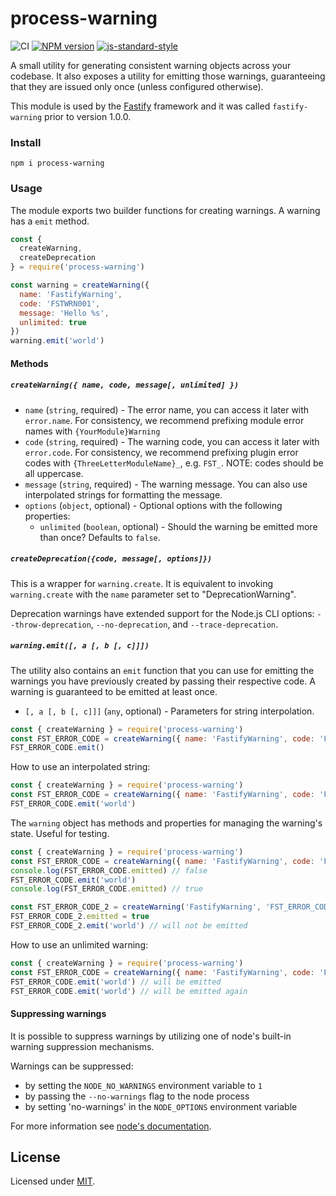 # process-warning

![CI](https://github.com/fastify/process-warning/workflows/CI/badge.svg)
[![NPM version](https://img.shields.io/npm/v/process-warning.svg?style=flat)](https://www.npmjs.com/package/process-warning)
[![js-standard-style](https://img.shields.io/badge/code%20style-standard-brightgreen.svg?style=flat)](https://standardjs.com/)

A small utility for generating consistent warning objects across your codebase.
It also exposes a utility for emitting those warnings, guaranteeing that they are issued only once (unless configured otherwise).

This module is used by the [Fastify](https://fastify.io) framework and it was called `fastify-warning` prior to version 1.0.0.

### Install

```
npm i process-warning
```

### Usage

The module exports two builder functions for creating warnings. A warning has a `emit` method.

```js
const {
  createWarning,
  createDeprecation
} = require('process-warning')

const warning = createWarning({
  name: 'FastifyWarning',
  code: 'FSTWRN001',
  message: 'Hello %s',
  unlimited: true
})
warning.emit('world')
```

#### Methods

##### `createWarning({ name, code, message[, unlimited] })`

- `name` (`string`, required) - The error name, you can access it later with
`error.name`. For consistency, we recommend prefixing module error names
with `{YourModule}Warning`
- `code` (`string`, required) - The warning code, you can access it later with
`error.code`. For consistency, we recommend prefixing plugin error codes with
`{ThreeLetterModuleName}_`, e.g. `FST_`. NOTE: codes should be all uppercase.
- `message` (`string`, required) - The warning message. You can also use
interpolated strings for formatting the message.
- `options` (`object`, optional) - Optional options with the following
properties:
  + `unlimited` (`boolean`, optional) - Should the warning be emitted more than
  once? Defaults to `false`.


##### `createDeprecation({code, message[, options]})`

This is a wrapper for `warning.create`. It is equivalent to invoking
`warning.create` with the `name` parameter set to "DeprecationWarning".

Deprecation warnings have extended support for the Node.js CLI options:
`--throw-deprecation`, `--no-deprecation`, and `--trace-deprecation`.

##### `warning.emit([, a [, b [, c]]])`

The utility also contains an `emit` function that you can use for emitting the
warnings you have previously created by passing their respective code.
A warning is guaranteed to be emitted at least once.

- `[, a [, b [, c]]]` (`any`, optional) - Parameters for string interpolation.

```js
const { createWarning } = require('process-warning')
const FST_ERROR_CODE = createWarning({ name: 'FastifyWarning', code: 'FST_ERROR_CODE', message: 'message' })
FST_ERROR_CODE.emit()
```

How to use an interpolated string:
```js
const { createWarning } = require('process-warning')
const FST_ERROR_CODE = createWarning({ name: 'FastifyWarning', code: 'FST_ERROR_CODE', message: 'Hello %s'})
FST_ERROR_CODE.emit('world')
```

The `warning` object has methods and properties for managing the warning's state. Useful for testing.
```js
const { createWarning } = require('process-warning')
const FST_ERROR_CODE = createWarning({ name: 'FastifyWarning', code: 'FST_ERROR_CODE', message: 'Hello %s'})
console.log(FST_ERROR_CODE.emitted) // false
FST_ERROR_CODE.emit('world')
console.log(FST_ERROR_CODE.emitted) // true

const FST_ERROR_CODE_2 = createWarning('FastifyWarning', 'FST_ERROR_CODE_2', 'Hello %s')
FST_ERROR_CODE_2.emitted = true
FST_ERROR_CODE_2.emit('world') // will not be emitted
```

How to use an unlimited warning:
```js
const { createWarning } = require('process-warning')
const FST_ERROR_CODE = createWarning({ name: 'FastifyWarning', code: 'FST_ERROR_CODE', message: 'Hello %s', unlimited: true })
FST_ERROR_CODE.emit('world') // will be emitted
FST_ERROR_CODE.emit('world') // will be emitted again
```

#### Suppressing warnings

It is possible to suppress warnings by utilizing one of node's built-in warning suppression mechanisms.

Warnings can be suppressed:

- by setting the `NODE_NO_WARNINGS` environment variable to `1`
- by passing the `--no-warnings` flag to the node process
- by setting 'no-warnings' in the `NODE_OPTIONS` environment variable

For more information see [node's documentation](https://nodejs.org/api/cli.html).

## License

Licensed under [MIT](./LICENSE).
